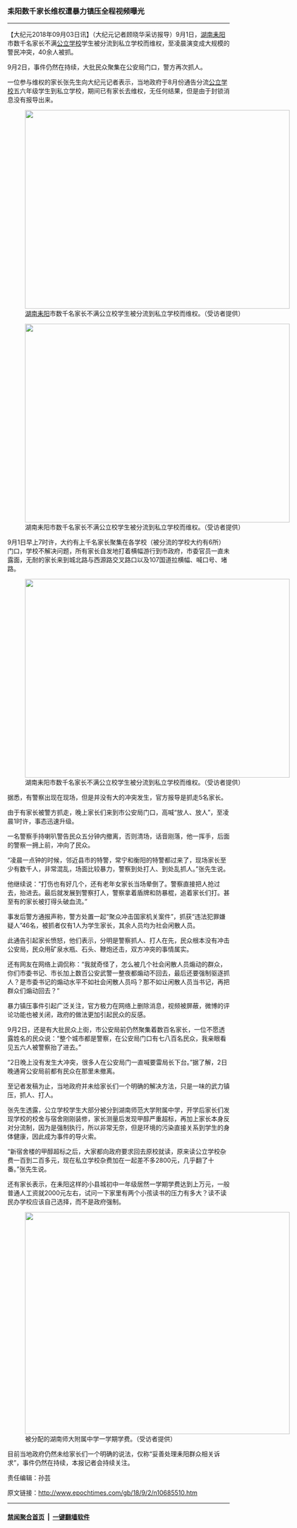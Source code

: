 ### 耒阳数千家长维权遭暴力镇压全程视频曝光
------------------------

<p>【大纪元2018年09月03日讯】（大纪元记者顾晓华采访报导）9月1日，<a href="http://www.epochtimes.com/gb/tag/%E6%B9%96%E5%8D%97.html">湖南</a><a href="http://www.epochtimes.com/gb/tag/%E8%80%92%E9%98%B3.html">耒阳</a>市数千名家长不满<a href="http://www.epochtimes.com/gb/tag/%E5%85%AC%E7%AB%8B%E5%AD%A6%E6%A0%A1.html">公立学校</a>学生被分流到私立学校而维权，至凌晨演变成大规模的警民冲突，40余人被抓。</p>
<p>9月2日，事件仍然在持续，大批民众聚集在公安局门口，警方再次抓人。</p>
<p>一位参与维权的家长张先生向大纪元记者表示，当地政府于8月份通告分流<a href="http://www.epochtimes.com/gb/tag/%E5%85%AC%E7%AB%8B%E5%AD%A6%E6%A0%A1.html">公立学校</a>五六年级学生到私立学校，期间已有家长去维权，无任何结果，但是由于封锁消息没有报导出来。</p>
<figure id="attachment_10685514" style="width: 600px" class="wp-caption aligncenter"><a href="http://i.epochtimes.com/assets/uploads/2018/09/2-5.jpg"><img class="wp-image-10685514 size-large" src="http://i.epochtimes.com/assets/uploads/2018/09/2-5-600x450.jpg" alt="" width="600" height="450" /></a><figcaption class="wp-caption-text"><a href="http://www.epochtimes.com/gb/tag/%E6%B9%96%E5%8D%97.html">湖南</a><a href="http://www.epochtimes.com/gb/tag/%E8%80%92%E9%98%B3.html">耒阳</a>市数千名家长不满公立校学生被分流到私立学校而维权。（受访者提供）</figcaption></figure>
<figure id="attachment_10685515" style="width: 600px" class="wp-caption aligncenter"><a href="http://i.epochtimes.com/assets/uploads/2018/09/3-9.jpg"><img class="wp-image-10685515 size-large" src="http://i.epochtimes.com/assets/uploads/2018/09/3-9-600x450.jpg" alt="" width="600" height="450" /></a><figcaption class="wp-caption-text">湖南耒阳市数千名家长不满公立校学生被分流到私立学校而维权。（受访者提供）</figcaption></figure>
<p>9月1日早上7时许，大约有上千名家长聚集在各学校（被分流的学校大约有6所）门口，学校不解决问题，所有家长自发地打着横幅游行到市政府，市委官员一直未露面，无耐的家长来到城北路与西源路交叉路口以及107国道拉横幅、喊口号、堵路。</p>
<figure id="attachment_10685516" style="width: 600px" class="wp-caption aligncenter"><a href="http://i.epochtimes.com/assets/uploads/2018/09/4-4.jpg"><img class="wp-image-10685516 size-large" src="http://i.epochtimes.com/assets/uploads/2018/09/4-4-600x450.jpg" alt="" width="600" height="450" /></a><figcaption class="wp-caption-text">湖南耒阳市数千名家长不满公立校学生被分流到私立学校而维权。（受访者提供）</figcaption></figure>
<p>据悉，有警察出现在现场，但是并没有大的冲突发生，官方报导是抓走5名家长。</p>
<p>由于有家长被警方抓走，晚上家长们来到市公安局门口，高喊“放人、放人”，至凌晨1时许，事态迅速升级。</p>
<p>一名警察手持喇叭警告民众五分钟内撤离，否则清场，话音刚落，他一挥手，后面的警察一拥上前，冲向了民众。</p>
<p>“凌晨一点钟的时候，邻近县市的特警，常宁和衡阳的特警都过来了，现场家长至少有数千人，非常混乱，场面比较暴力，警察到处打人、到处乱抓人。”张先生说。</p>
<p>他继续说：“打伤也有好几个，还有老年女家长当场晕倒了。警察直接把人抢过去，抬进去。最后就发展到警察打人，警察拿着盾牌和防暴棍，追着家长们打。甚至有的家长被打得头破血流。”</p>
<p>事发后警方通报声称，警方处置一起“聚众冲击国家机关案件”，抓获“违法犯罪嫌疑人”46名，被抓者仅有1人为学生家长，其余人员均为社会闲散人员。</p>
<p>此通告引起家长愤怒，他们表示，分明是警察抓人、打人在先，民众根本没有冲击公安局，民众用矿泉水瓶、石头、鞭炮还击，双方冲突的事情属实。</p>
<p>还有网友在网络上调侃称：“我就奇怪了，怎么被几个社会闲散人员煽动的群众，你们市委书记、市长加上数百公安武警一整夜都煽动不回去，最后还要强制驱逐抓人？是市委书记的煽动水平不如社会闲散人员吗？那不如让闲散人员当书记，再把群众们煽动回去？”</p>
<p>暴力镇压事件引起广泛关注，官方极力在网络上删除消息，视频被屏蔽，微博的评论功能也被关闭，政府的做法更加引起民众的反感。</p>
<p>9月2日，还是有大批民众上街，市公安局前仍然聚集着数百名家长，一位不愿透露姓名的民众说：“整个城市都是警察，在公安局门口有七八百名民众，我亲眼看见五六人被警察抬了进去。”</p>
<p>“2日晚上没有发生大冲突，很多人在公安局门一直喊要雷局长下台。”据了解，2日晚通宵公安局前都有民众在那里未撤离。</p>
<p>至记者发稿为止，当地政府并未给家长们一个明确的解决方法，只是一味的武力镇压，抓人、打人。</p>
<p>张先生透露，公立学校学生大部分被分到湖南师范大学附属中学，开学后家长们发现学校的校舍与宿舍刚刚装修，家长测量后发现甲醇严重超标，再加上家长本身反对分流制，因为是强制执行，所以非常无奈，但是环境的污染直接关系到学生的身体健康，因此成为事件的导火索。</p>
<p>“新宿舍楼的甲醇超标之后，大家都向政府要求回去原校就读，原来读公立学校杂费一百到二百多元，现在私立学校杂费加在一起差不多2800元，几乎翻了十番。”张先生说。</p>
<p>还有家长表示，在耒阳这样的小县城初中一年级居然一学期学费达到上万元，一般普通人工资就2000元左右，试问一下家里有两个小孩读书的压力有多大？读不读民办学校应该自己选择，而不是政府强制。</p>
<figure id="attachment_10685517" style="width: 600px" class="wp-caption aligncenter"><a href="http://i.epochtimes.com/assets/uploads/2018/09/5-4.jpg"><img class="wp-image-10685517 size-large" src="http://i.epochtimes.com/assets/uploads/2018/09/5-4-600x503.jpg" alt="" width="600" height="503" /></a><figcaption class="wp-caption-text">被分配的湖南师大附属中学一学期学费。（受访者提供）</figcaption></figure>
<p>目前当地政府仍然未给家长们一个明确的说法，仅称“妥善处理耒阳群众相关诉求”，事件仍然在持续，本报记者会持续关注。</p>
<p style="text-align: center;"><div class="video_fit_container"><script data-ratio="56.25%" src="//www.youmaker.com/2018/0902/12c8e4e0-7700-44dc-6d29-8aaaea3fb84e?r=16x9&amp;s=1080x1080&api=2&url=http%3A%2F%2Fwww.epochtimes.com%2Fgb%2F18%2F9%2F2%2Fn10685510.htm"></script></div></p>
<p style="text-align: center;"><div class="video_fit_container"><script data-ratio="56.25%" src="//www.youmaker.com/2018/0902/204dd274-9bd0-49da-50d5-21f53e462912?r=16x9&amp;s=1080x1080&api=2&url=http%3A%2F%2Fwww.epochtimes.com%2Fgb%2F18%2F9%2F2%2Fn10685510.htm"></script></div></p>
<p style="text-align: center;"><div class="video_fit_container"><script data-ratio="56.25%" src="//www.youmaker.com/2018/0902/5434ca97-11d4-4fbf-7df6-5d18d11995c0?r=16x9&amp;s=1080x1080&api=2&url=http%3A%2F%2Fwww.epochtimes.com%2Fgb%2F18%2F9%2F2%2Fn10685510.htm"></script></div></p>
<p>责任编辑：孙芸</p>

原文链接：http://www.epochtimes.com/gb/18/9/2/n10685510.htm


------------------------
#### [禁闻聚合首页](https://github.com/gfw-breaker/banned-news/blob/master/README.md) &nbsp;|&nbsp;  [一键翻墙软件](https://github.com/gfw-breaker/nogfw/blob/master/README.md)